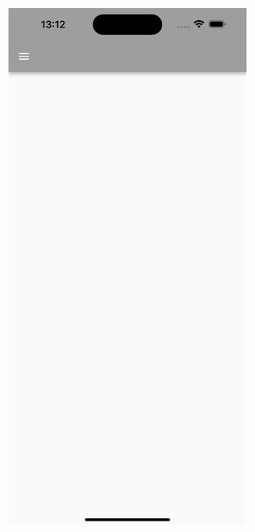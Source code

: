 
![](https://github.com/jonasermert/start-template-with-light-and-dark-mode/blob/5a0a81edebbb103979727df78a87268795722bdd/images/Simulator%20Screenshot%20-%20iPhone%2015%20Pro%20Max%20-%202024-01-14%20at%2013.12.45.png)
